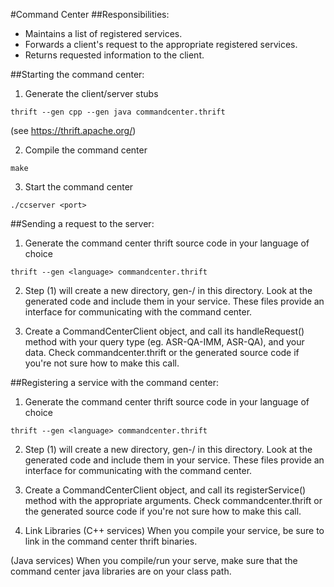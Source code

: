 #Command Center
##Responsibilities:
- Maintains a list of registered services.
- Forwards a client's request to the appropriate registered services.
- Returns requested information to the client.


##Starting the command center:
1) Generate the client/server stubs
```
thrift --gen cpp --gen java commandcenter.thrift
```
(see <https://thrift.apache.org/>)

2) Compile the command center
```
make
```

3) Start the command center
```
./ccserver <port>
```


##Sending a request to the server:
1) Generate the command center thrift source code in your language of choice
```
thrift --gen <language> commandcenter.thrift
```

2) Step (1) will create a new directory, gen-<language>/ 
in this directory. Look at the generated code and include them
in your service. These files provide an interface for communicating with
the command center.

3) Create a CommandCenterClient object, and call its handleRequest() method
with your query type (eg. ASR-QA-IMM, ASR-QA), and your data. 
Check commandcenter.thrift or the generated source code if you're not sure how to make this call.


##Registering a service with the command center:
1) Generate the command center thrift source code in your language of choice
```
thrift --gen <language> commandcenter.thrift
```

2) Step (1) will create a new directory, gen-<language>/ 
in this directory. Look at the generated code and include them
in your service. These files provide an interface for communicating with
the command center.

3) Create a CommandCenterClient object, and call its registerService() method
with the appropriate arguments. Check commandcenter.thrift or the generated
source code if you're not sure how to make this call.

4) Link Libraries
(C++ services) When you compile your service, be sure to link in the
command center thrift binaries.

(Java services) When you compile/run your serve, make sure that the command
center java libraries are on your class path.

